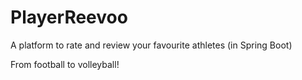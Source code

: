 # PlayerReevoo
A platform to rate and review your favourite athletes (in Spring Boot)

From football to volleyball!